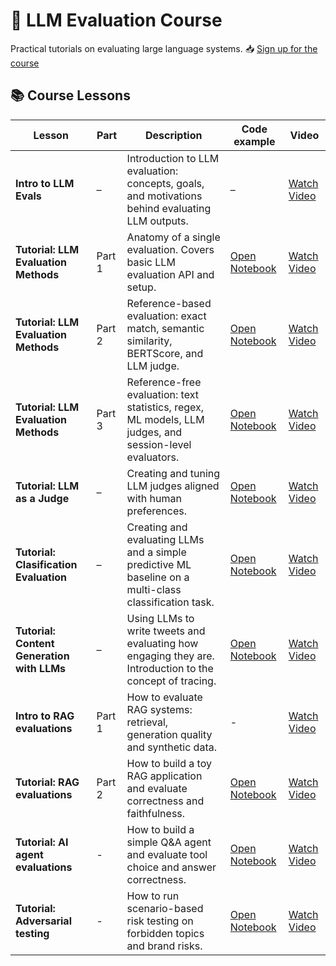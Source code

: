 # 🧠 LLM Evaluation Course

Practical tutorials on evaluating large language systems.
📥 [Sign up for the course](https://www.evidentlyai.com/llm-evaluation-course-practice)

## 📚 Course Lessons

| **Lesson** | **Part** | **Description** | **Code example** | **Video** |
|-----------|---------|-----------------|--------------|-----------|
| **Intro to LLM Evals** | – | Introduction to LLM evaluation: concepts, goals, and motivations behind evaluating LLM outputs. | – | [Watch Video](https://www.youtube.com/watch?v=K8LLVi5Xrh8&list=PL9omX6impEuNTr0KGLChHwhvN-q3ZF12d) |
| **Tutorial: LLM Evaluation Methods** | Part 1 | Anatomy of a single evaluation. Covers basic LLM evaluation API and setup. | [Open Notebook](LLMCourse_Tutorial_1_Intro_to_LLM_evals_methods.ipynb) | [Watch Video](https://www.youtube.com/watch?v=6JGRdMGbNCI&list=PL9omX6impEuNTr0KGLChHwhvN-q3ZF12d) |
| **Tutorial: LLM Evaluation Methods** | Part 2 | Reference-based evaluation: exact match, semantic similarity, BERTScore, and LLM judge. | [Open Notebook](LLMCourse_Tutorial_1_Intro_to_LLM_evals_methods.ipynb) | [Watch Video](https://www.youtube.com/watch?v=yD20c-KAImE&list=PL9omX6impEuNTr0KGLChHwhvN-q3ZF12d) |
| **Tutorial: LLM Evaluation Methods** | Part 3 | Reference-free evaluation: text statistics, regex, ML models, LLM judges, and session-level evaluators. | [Open Notebook](LLMCourse_Tutorial_1_Intro_to_LLM_evals_methods.ipynb) | [Watch Video](https://www.youtube.com/watch?v=-zoIqOpt2DA&list=PL9omX6impEuNTr0KGLChHwhvN-q3ZF12d) |
| **Tutorial: LLM as a Judge** | – | Creating and tuning LLM judges aligned with human preferences. | [Open Notebook](LLMCourse_Tutorial_2_LLM_as_a_judge.ipynb) | [Watch Video](https://www.youtube.com/watch?v=kP_aaFnXLmY&list=PL9omX6impEuNTr0KGLChHwhvN-q3ZF12d) |
| **Tutorial: Clasification Evaluation** | – | Creating and evaluating LLMs and a simple predictive ML baseline on a multi-class classification task. | [Open Notebook](LLMCourse_Classification_Evals.ipynb) | [Watch Video](https://www.youtube.com/watch?v=Gl2X_o99gYM&list=PL9omX6impEuNTr0KGLChHwhvN-q3ZF12d) |
| **Tutorial: Content Generation with LLMs** | – | Using LLMs to write tweets and evaluating how engaging they are. Introduction to the concept of tracing. |[Open Notebook](LLMCourse_Content_Generation_Evals.ipynb) | [Watch Video](https://www.youtube.com/watch?v=KhkiM9C0Qdg&list=PL9omX6impEuNTr0KGLChHwhvN-q3ZF12d) |
| **Intro to RAG evaluations** | Part 1 | How to evaluate RAG systems: retrieval, generation quality and synthetic data. | - | [Watch Video](https://www.youtube.com/watch?v=qI2qQfOG0Js&list=PL9omX6impEuNTr0KGLChHwhvN-q3ZF12d) |
| **Tutorial: RAG evaluations** | Part 2 | How to build a toy RAG application and evaluate correctness and faithfulness. |[Open Notebook](LLMCourse_RAG_Evals.ipynb)  | [Watch Video](https://www.youtube.com/watch?v=jckp5R09Afg&list=PL9omX6impEuNTr0KGLChHwhvN-q3ZF12d) |
| **Tutorial: AI agent evaluations** | - | How to build a simple Q&A agent and evaluate tool choice and answer correctness. |[Open Notebook](LLMCourse_Agent_Evals.ipynb)  | [Watch Video](https://www.youtube.com/watch?v=9KMmadw7-jI&list=PL9omX6impEuNTr0KGLChHwhvN-q3ZF12d) |
| **Tutorial: Adversarial testing** | - | How to run scenario-based risk testing on forbidden topics and brand risks. |[Open Notebook](LLMCourse_Adversarial_Testing.ipynb)  | [Watch Video](https://www.youtube.com/watch?v=tdBj6vafHbg&list=PL9omX6impEuNTr0KGLChHwhvN-q3ZF12d) |

